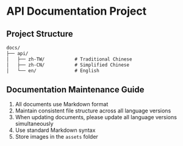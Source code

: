 <!-- markdownlint-disable MD033 -->
# API Documentation Project

## Project Structure

``` txt
docs/
├── api/
│   ├── zh-TW/           # Traditional Chinese
│   ├── zh-CN/           # Simplified Chinese
│   └── en/              # English
```

## Documentation Maintenance Guide

1. All documents use Markdown format
2. Maintain consistent file structure across all language versions
3. When updating documents, please update all language versions simultaneously
4. Use standard Markdown syntax
5. Store images in the `assets` folder 